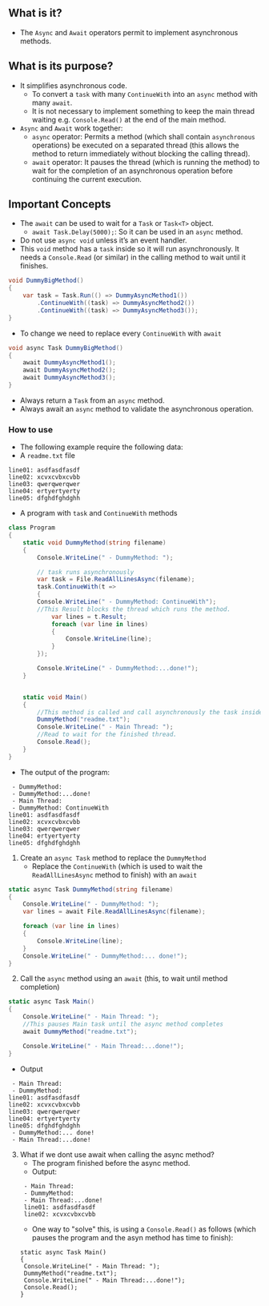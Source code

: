 ## What is it?
- The `Async` and `Await` operators permit to implement asynchronous methods.
        
## What is its purpose?
- It simplifies asynchronous code.
  - To convert a `task` with many `ContinueWith` into an `async` method with many `await`.
  - It is not necessary to implement something to keep the main thread waiting e.g. `Console.Read()` at the end of the main method.     
- `Async` and `Await` work together:
  - `async` operator: Permits a method (which shall contain `asynchronous` operations) be executed on a separated thread (this allows the method to return immediately without blocking the calling thread).
  - `await` operator: It pauses the thread (which is running the method) to wait for the completion of an asynchronous operation before continuing the current execution.
  
## Important Concepts
- The `await` can be used to wait for a `Task` or `Task<T>` object.
  - `await Task.Delay(5000);`: So it can be used in an `async` method.
- Do not use `async void` unless it’s an event handler.
- This `void` method has a `task` inside so it will run asynchronously. It needs a `Console.Read` (or similar) in the calling method to wait until it finishes.
``` cs
void DummyBigMethod()
{
    var task = Task.Run(() => DummyAsyncMethod1())
        .ContinueWith((task) => DummyAsyncMethod2())
        .ContinueWith((task) => DummyAsyncMethod3());    
}
```

- To change we need to replace every `ContinueWith` with `await`

``` cs
void async Task DummyBigMethod()
{
    await DummyAsyncMethod1();
    await DummyAsyncMethod2();
    await DummyAsyncMethod3();        
}
```

- Always return a `Task` from an `async` method.
- Always await an `async` method to validate the asynchronous operation.

### How to use
- The following example require the following data:
- A `readme.txt` file
```
line01: asdfasdfasdf
line02: xcvxcvbxcvbb
line03: qwerqwerqwer
line04: ertyertyerty
line05: dfghdfghdghh
```
- A program with `task` and `ContinueWith` methods

``` cs
class Program
{
    static void DummyMethod(string filename)
    {
        Console.WriteLine(" - DummyMethod: ");

        // task runs asynchronously
        var task = File.ReadAllLinesAsync(filename);
        task.ContinueWith(t =>
        {
        Console.WriteLine(" - DummyMethod: ContinueWith");
        //This Result blocks the thread which runs the method.
            var lines = t.Result;
            foreach (var line in lines)
            {
                Console.WriteLine(line);
            }
        });

        Console.WriteLine(" - DummyMethod:...done!");
    }


    static void Main()
    {
        //This method is called and call asynchronously the task inside it.
        DummyMethod("readme.txt");
        Console.WriteLine(" - Main Thread: ");
        //Read to wait for the finished thread.
        Console.Read();
    }
}
```

- The output of the program:

```
 - DummyMethod:
 - DummyMethod:...done!
 - Main Thread:
 - DummyMethod: ContinueWith
line01: asdfasdfasdf
line02: xcvxcvbxcvbb
line03: qwerqwerqwer
line04: ertyertyerty
line05: dfghdfghdghh
```

1. Create an `async Task` method to replace the `DummyMethod`
    - Replace the `ContinueWith` (which is used to wait the `ReadAllLinesAsync` method to finish) with an `await`

``` cs
static async Task DummyMethod(string filename)
{
    Console.WriteLine(" - DummyMethod: ");            
    var lines = await File.ReadAllLinesAsync(filename);

    foreach (var line in lines)
    {
        Console.WriteLine(line);
    }
    Console.WriteLine(" - DummyMethod:... done!");
}
```

2. Call the `async` method using an `await` (this, to wait until method completion)

```cs
static async Task Main()
{
    Console.WriteLine(" - Main Thread: ");
    //This pauses Main task until the async method completes
    await DummyMethod("readme.txt");

    Console.WriteLine(" - Main Thread:...done!");    
}
```
- Output
```
 - Main Thread:
 - DummyMethod:
line01: asdfasdfasdf
line02: xcvxcvbxcvbb
line03: qwerqwerqwer
line04: ertyertyerty
line05: dfghdfghdghh
 - DummyMethod:... done!
 - Main Thread:...done!
```

3. What if we dont use await when calling the async method?
   - The program finished before the async method.
   - Output:
   ```
    - Main Thread:
    - DummyMethod:
    - Main Thread:...done!
    line01: asdfasdfasdf
    line02: xcvxcvbxcvbb
   ```
   - One way to "solve" this, is using a `Console.Read()` as follows (which pauses the program and the asyn method has time to finish):
   ```
   static async Task Main()
   {
    Console.WriteLine(" - Main Thread: ");
    DummyMethod("readme.txt");
    Console.WriteLine(" - Main Thread:...done!");
    Console.Read();
   }
   ```